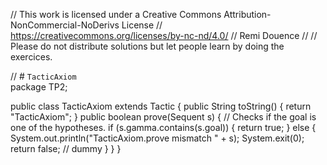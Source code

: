 
// This work is licensed under a Creative Commons Attribution-NonCommercial-NoDerivs License
// https://creativecommons.org/licenses/by-nc-nd/4.0/
// Remi Douence
//
// Please do not distribute solutions but let people learn by doing the exercices.

// # `TacticAxiom`  
package TP2;

public class TacticAxiom extends Tactic {
	public String toString() {
		return "TacticAxiom";
	}
	public boolean prove(Sequent s) {
		// Checks if the goal is one of the hypotheses. 
		if (s.gamma.contains(s.goal)) {
			return true;
		} else {
			System.out.println("TacticAxiom.prove mismatch " + s);
			System.exit(0);
			return false; // dummy
		}
	}
}

